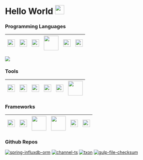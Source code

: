 # Hello World <img src="https://media.giphy.com/media/WUlplcMpOCEmTGBtBW/giphy.gif" width="30">

### Programming Languages

| <img src="https://cdn.svgporn.com/logos/java.svg" width="24"> | <img src="https://cdn.svgporn.com/logos/kotlin.svg" width="24"> | <img src="https://cdn.svgporn.com/logos/javascript.svg" width="24"> | <img src="https://cdn.svgporn.com/logos/typescript.svg" width="48"> | <img src="https://cdn.worldvectorlogo.com/logos/html5-1.svg" width="24"> | <img src="https://cdn.worldvectorlogo.com/logos/css-3.svg" width="24"> |
|--|--|--|--|--| -- |

<p>
    <img src="https://github-readme-stats.vercel.app/api/top-langs/?username=y1j2x34&layout=compact&theme=light"></img>
</p>

### Tools

| <img src="https://cdn.svgporn.com/logos/webpack.svg" width="24"> | <img src="https://cdn.svgporn.com/logos/karma.svg" width="24"> | <img src="https://cdn.svgporn.com/logos/gulp.svg" width="24"> |<img src="https://cdn.svgporn.com/logos/rollupjs.svg" width="24"> |<img src="https://cdn.svgporn.com/logos/gradle.svg" width="24"> |<img src="https://upload.wikimedia.org/wikipedia/commons/0/0b/Maven_logo.svg" width="48"> |
|--|--|--|--|--|--|

### Frameworks

| <img src="https://cdn.svgporn.com/logos/spring.svg" width="24"> |<img src="https://cdn.svgporn.com/logos/hibernate.svg" width="24"> |<img src="https://mybatis.org/images/mybatis-logo.png" width="48"> |<img src="https://cdn.svgporn.com/logos/angular.svg" width="48"> |<img src="https://cdn.svgporn.com/logos/react.svg" width="24"> |<img src="https://cdn.worldvectorlogo.com/logos/rxjs-1.svg" width="24"> |
|--|--|--|--|--|--|

### Github Repos

[![spring-influxdb-orm](https://github-readme-stats.vercel.app/api/pin/?username=y1j2x34&repo=spring-influxdb-orm&show_owner=true)](https://github.com/y1j2x34/spring-influxdb-orm)
[![channel-ts](https://github-readme-stats.vercel.app/api/pin/?username=y1j2x34&repo=channel-ts&show_owner=true)](https://github.com/y1j2x34/channel-ts)
[![txon](https://github-readme-stats.vercel.app/api/pin/?username=y1j2x34&repo=txon&show_owner=true)](https://github.com/y1j2x34/txon)
[![gulp-file-checksum](https://github-readme-stats.vercel.app/api/pin/?username=y1j2x34&repo=gulp-file-checksum&show_owner=true)](https://github.com/y1j2x34/gulp-file-checksum)

